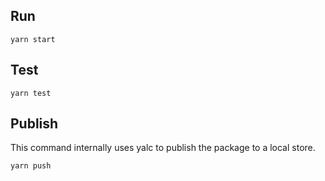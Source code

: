## Run

```shell
yarn start
```

## Test

```shell
yarn test
```

## Publish

This command internally uses yalc to publish the package to a local store.

```shell
yarn push
```
